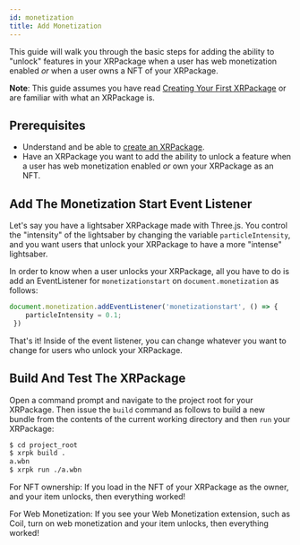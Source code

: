 ```yaml
---
id: monetization 
title: Add Monetization
---
```


This guide will walk you through the basic steps for adding the ability to "unlock" features in your XRPackage when a user has web monetization enabled *or* when a user owns a NFT of your XRPackage.

**Note**: This guide assumes you have read [Creating Your First XRPackage](./creating-an-xrpk.md) or are familiar with what an XRPackage is.

## Prerequisites

- Understand and be able to [create an XRPackage](./creating-an-xrpk.md).
- Have an XRPackage you want to add the ability to unlock a feature when a user has web monetization enabled *or* own your XRPackage as an NFT.

## Add The Monetization Start Event Listener

Let's say you have a lightsaber XRPackage made with Three.js. You control the "intensity" of the lightsaber by changing the variable `particleIntensity`, and you want users that unlock your XRPackage to have a more "intense" lightsaber.

In order to know when a user unlocks your XRPackage, all you have to do is add an EventListener for `monetizationstart` on `document.monetization` as follows:

```js
document.monetization.addEventListener('monetizationstart', () => {
    particleIntensity = 0.1;
 })
```

That's it! Inside of the event listener, you can change whatever you want to change for users who unlock your XRPackage.

## Build And Test The XRPackage

Open a command prompt and navigate to the project root for your XRPackage. Then issue the `build` command as follows to build a new bundle from the contents of the current working directory and then `run` your XRPackage:

```bash
$ cd project_root
$ xrpk build .
a.wbn
$ xrpk run ./a.wbn
```
For NFT ownership: If you load in the NFT of your XRPackage as the owner, and your item unlocks, then everything worked!

For Web Monetization: If you see your Web Monetization extension, such as Coil, turn on web monetization and your item unlocks, then everything worked!
